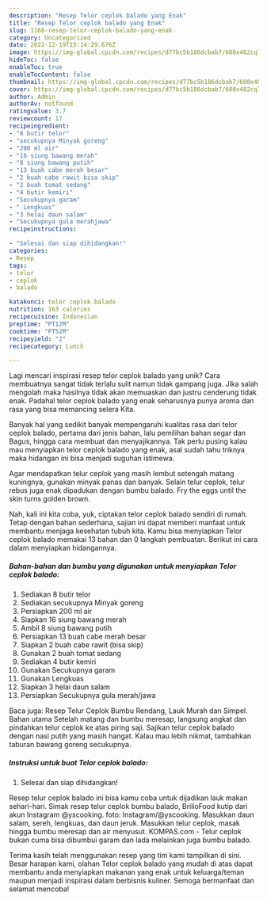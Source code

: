 ```yaml
---
description: "Resep Telor ceplok balado yang Enak"
title: "Resep Telor ceplok balado yang Enak"
slug: 1168-resep-telor-ceplok-balado-yang-enak
category: Uncategorized
date: 2022-12-19T15:14:29.676Z
image: https://img-global.cpcdn.com/recipes/d77bc5b186dcbab7/680x482cq70/telor-ceplok-balado-foto-resep-utama.jpg
hideToc: false
enableToc: true
enableTocContent: false
thumbnail: https://img-global.cpcdn.com/recipes/d77bc5b186dcbab7/680x482cq70/telor-ceplok-balado-foto-resep-utama.jpg
cover: https://img-global.cpcdn.com/recipes/d77bc5b186dcbab7/680x482cq70/telor-ceplok-balado-foto-resep-utama.jpg
author: Admin
authorAv: notfound
ratingvalue: 3.7
reviewcount: 17
recipeingredient:
- "8 butir telor"
- "secukupnya Minyak goreng"
- "200 ml air"
- "16 siung bawang merah"
- "8 siung bawang putih"
- "13 buah cabe merah besar"
- "2 buah cabe rawit bisa skip"
- "2 buah tomat sedang"
- "4 butir kemiri"
- "Secukupnya garam"
- " Lengkuas"
- "3 helai daun salam"
- "Secukupnya gula merahjawa"
recipeinstructions:

- "Selesai dan siap dihidangkan!"
categories:
- Resep
tags:
- telor
- ceplok
- balado

katakunci: telor ceplok balado 
nutrition: 163 calories
recipecuisine: Indonesian
preptime: "PT12M"
cooktime: "PT52M"
recipeyield: "2"
recipecategory: Lunch

---
```





Lagi mencari inspirasi resep telor ceplok balado yang unik? Cara membuatnya sangat tidak terlalu sulit namun tidak gampang juga. Jika salah mengolah maka hasilnya tidak akan memuaskan dan justru cenderung tidak enak. Padahal telor ceplok balado yang enak seharusnya punya aroma dan rasa yang bisa memancing selera Kita.





Banyak hal yang sedikit banyak mempengaruhi kualitas rasa dari telor ceplok balado, pertama dari jenis bahan, lalu pemilihan bahan segar dan Bagus, hingga cara membuat dan menyajikannya. Tak perlu pusing kalau mau menyiapkan telor ceplok balado yang enak,      asal sudah tahu triknya maka hidangan ini bisa menjadi suguhan istimewa.














Agar mendapatkan telur ceplok yang masih lembut setengah matang kuningnya, gunakan minyak panas dan banyak. Selain telur ceplok, telur rebus juga enak dipadukan dengan bumbu balado. Fry the eggs until the skin turns golden brown.






Nah, kali ini kita coba, yuk, ciptakan telor ceplok balado sendiri di rumah. Tetap dengan bahan sederhana, sajian ini dapat memberi manfaat untuk membantu menjaga kesehatan tubuh kita. Kamu bisa menyiapkan Telor ceplok balado memakai 13 bahan dan 0 langkah pembuatan. Berikut ini cara dalam menyiapkan hidangannya.

<!--inarticleads1-->

##### Bahan-bahan dan bumbu yang digunakan untuk menyiapkan Telor ceplok balado:

1. Sediakan 8 butir telor
1. Sediakan secukupnya Minyak goreng
1. Persiapkan 200 ml air
1. Siapkan 16 siung bawang merah
1. Ambil 8 siung bawang putih
1. Persiapkan 13 buah cabe merah besar
1. Siapkan 2 buah cabe rawit (bisa skip)
1. Gunakan 2 buah tomat sedang
1. Sediakan 4 butir kemiri
1. Gunakan Secukupnya garam
1. Gunakan  Lengkuas
1. Siapkan 3 helai daun salam
1. Persiapkan Secukupnya gula merah/jawa


Baca juga: Resep Telur Ceplok Bumbu Rendang, Lauk Murah dan Simpel. Bahan utama Setelah matang dan bumbu meresap, langsung angkat dan pindahkan telur ceplok ke atas piring saji. Sajikan telur ceplok balado dengan nasi putih yang masih hangat. Kalau mau lebih nikmat, tambahkan taburan bawang goreng secukupnya. 

<!--inarticleads2-->

##### Instruksi untuk buat Telor ceplok balado:


1. Selesai dan siap dihidangkan!

Resep telur ceplok balado ini bisa kamu coba untuk dijadikan lauk makan sehari-hari. Simak resep telur ceplok bumbu balado, BrilioFood kutip dari akun Instagram @yscooking. foto: Instagram/@yscooking. Masukkan daun salam, sereh, lengkuas, dan daun jeruk. Masukkan telur ceplok, masak hingga bumbu meresap dan air menyusut. KOMPAS.com - Telur ceplok bukan cuma bisa dibumbui garam dan lada melainkan juga bumbu balado. 

Terima kasih telah menggunakan resep yang tim kami tampilkan di sini. Besar harapan kami, olahan Telor ceplok balado yang mudah di atas dapat membantu anda menyiapkan makanan yang enak untuk keluarga/teman maupun menjadi inspirasi dalam berbisnis kuliner. Semoga bermanfaat dan selamat mencoba!
